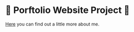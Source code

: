 # 🐻 Porftolio Website Project 🐻
[Here](https://www.tatukristian.eu/) you can find out a little more about me.
